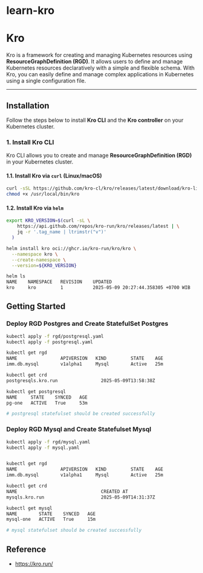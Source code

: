 # learn-kro
# Kro 

Kro is a framework for creating and managing Kubernetes resources using **ResourceGraphDefinition (RGD)**. It allows users to define and manage Kubernetes resources declaratively with a simple and flexible schema. With Kro, you can easily define and manage complex applications in Kubernetes using a single configuration file.

---

## Installation

Follow the steps below to install **Kro CLI** and the **Kro controller** on your Kubernetes cluster.

### 1. Install Kro CLI

Kro CLI allows you to create and manage **ResourceGraphDefinition (RGD)** in your Kubernetes cluster.

#### 1.1. Install Kro via `curl` (Linux/macOS)

```bash
curl -sSL https://github.com/kro-cl/kro/releases/latest/download/kro-linux-amd64 -o /usr/local/bin/kro
chmod +x /usr/local/bin/kro
```


#### 1.2. Install Kro via `helm` 
```bash
export KRO_VERSION=$(curl -sL \
    https://api.github.com/repos/kro-run/kro/releases/latest | \
    jq -r '.tag_name | ltrimstr("v")'
  )

helm install kro oci://ghcr.io/kro-run/kro/kro \
  --namespace kro \
  --create-namespace \
  --version=${KRO_VERSION}

helm ls
NAME	NAMESPACE	REVISION	UPDATED                             	STATUS  	CHART    	APP VERSION
kro 	kro      	1       	2025-05-09 20:27:44.358305 +0700 WIB	deployed	kro-0.2.3	0.2.3
```

## Getting Started 
### Deploy RGD Postgres and Create StatefulSet Postgres
```bash 
kubectl apply -f rgd/postgresql.yaml
kubectl apply -f postgresql.yaml

kubectl get rgd
NAME                APIVERSION   KIND         STATE    AGE
imm.db.mysql        v1alpha1     Mysql        Active   25m

kubectl get crd
postgresqls.kro.run                2025-05-09T13:58:38Z

kubectl get postgresql
NAME     STATE    SYNCED   AGE
pg-one   ACTIVE   True     53m

# postgresql statefulset should be created successfully


```


### Deploy RGD Mysql  and Create Statefulset Mysql
```bash
kubectl apply -f rgd/mysql.yaml
kubectl apply -f mysql.yaml


kubectl get rgd
NAME                APIVERSION   KIND         STATE    AGE
imm.db.mysql        v1alpha1     Mysql        Active   25m

kubectl get crd
NAME                               CREATED AT
mysqls.kro.run                     2025-05-09T14:31:37Z

kubectl get mysql
NAME        STATE    SYNCED   AGE
mysql-one   ACTIVE   True     15m

# mysql statefulset should be created successfully

```


## Reference
- https://kro.run/